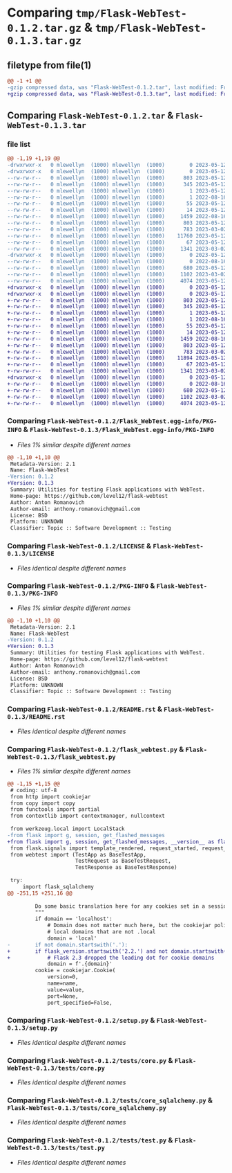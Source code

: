 # Comparing `tmp/Flask-WebTest-0.1.2.tar.gz` & `tmp/Flask-WebTest-0.1.3.tar.gz`

## filetype from file(1)

```diff
@@ -1 +1 @@
-gzip compressed data, was "Flask-WebTest-0.1.2.tar", last modified: Fri May 12 18:02:34 2023, max compression
+gzip compressed data, was "Flask-WebTest-0.1.3.tar", last modified: Fri May 12 18:59:49 2023, max compression
```

## Comparing `Flask-WebTest-0.1.2.tar` & `Flask-WebTest-0.1.3.tar`

### file list

```diff
@@ -1,19 +1,19 @@
-drwxrwxr-x   0 mlewellyn  (1000) mlewellyn  (1000)        0 2023-05-12 18:02:34.967770 Flask-WebTest-0.1.2/
-drwxrwxr-x   0 mlewellyn  (1000) mlewellyn  (1000)        0 2023-05-12 18:02:34.967770 Flask-WebTest-0.1.2/Flask_WebTest.egg-info/
--rw-rw-r--   0 mlewellyn  (1000) mlewellyn  (1000)      803 2023-05-12 18:02:34.000000 Flask-WebTest-0.1.2/Flask_WebTest.egg-info/PKG-INFO
--rw-rw-r--   0 mlewellyn  (1000) mlewellyn  (1000)      345 2023-05-12 18:02:34.000000 Flask-WebTest-0.1.2/Flask_WebTest.egg-info/SOURCES.txt
--rw-rw-r--   0 mlewellyn  (1000) mlewellyn  (1000)        1 2023-05-12 18:02:34.000000 Flask-WebTest-0.1.2/Flask_WebTest.egg-info/dependency_links.txt
--rw-rw-r--   0 mlewellyn  (1000) mlewellyn  (1000)        1 2022-08-16 18:02:52.000000 Flask-WebTest-0.1.2/Flask_WebTest.egg-info/not-zip-safe
--rw-rw-r--   0 mlewellyn  (1000) mlewellyn  (1000)       55 2023-05-12 18:02:34.000000 Flask-WebTest-0.1.2/Flask_WebTest.egg-info/requires.txt
--rw-rw-r--   0 mlewellyn  (1000) mlewellyn  (1000)       14 2023-05-12 18:02:34.000000 Flask-WebTest-0.1.2/Flask_WebTest.egg-info/top_level.txt
--rw-rw-r--   0 mlewellyn  (1000) mlewellyn  (1000)     1459 2022-08-16 18:00:53.000000 Flask-WebTest-0.1.2/LICENSE
--rw-rw-r--   0 mlewellyn  (1000) mlewellyn  (1000)      803 2023-05-12 18:02:34.967770 Flask-WebTest-0.1.2/PKG-INFO
--rw-rw-r--   0 mlewellyn  (1000) mlewellyn  (1000)      783 2023-03-02 13:34:53.000000 Flask-WebTest-0.1.2/README.rst
--rw-rw-r--   0 mlewellyn  (1000) mlewellyn  (1000)    11760 2023-05-12 18:01:09.000000 Flask-WebTest-0.1.2/flask_webtest.py
--rw-rw-r--   0 mlewellyn  (1000) mlewellyn  (1000)       67 2023-05-12 18:02:34.967770 Flask-WebTest-0.1.2/setup.cfg
--rw-rw-r--   0 mlewellyn  (1000) mlewellyn  (1000)     1341 2023-03-02 13:42:43.000000 Flask-WebTest-0.1.2/setup.py
-drwxrwxr-x   0 mlewellyn  (1000) mlewellyn  (1000)        0 2023-05-12 18:02:34.967770 Flask-WebTest-0.1.2/tests/
--rw-rw-r--   0 mlewellyn  (1000) mlewellyn  (1000)        0 2022-08-16 18:00:53.000000 Flask-WebTest-0.1.2/tests/__init__.py
--rw-rw-r--   0 mlewellyn  (1000) mlewellyn  (1000)      680 2023-05-12 16:27:27.000000 Flask-WebTest-0.1.2/tests/core.py
--rw-rw-r--   0 mlewellyn  (1000) mlewellyn  (1000)     1102 2023-03-02 13:34:53.000000 Flask-WebTest-0.1.2/tests/core_sqlalchemy.py
--rw-rw-r--   0 mlewellyn  (1000) mlewellyn  (1000)     4074 2023-05-12 16:25:42.000000 Flask-WebTest-0.1.2/tests/test.py
+drwxrwxr-x   0 mlewellyn  (1000) mlewellyn  (1000)        0 2023-05-12 18:59:49.127525 Flask-WebTest-0.1.3/
+drwxrwxr-x   0 mlewellyn  (1000) mlewellyn  (1000)        0 2023-05-12 18:59:49.127525 Flask-WebTest-0.1.3/Flask_WebTest.egg-info/
+-rw-rw-r--   0 mlewellyn  (1000) mlewellyn  (1000)      803 2023-05-12 18:59:48.000000 Flask-WebTest-0.1.3/Flask_WebTest.egg-info/PKG-INFO
+-rw-rw-r--   0 mlewellyn  (1000) mlewellyn  (1000)      345 2023-05-12 18:59:48.000000 Flask-WebTest-0.1.3/Flask_WebTest.egg-info/SOURCES.txt
+-rw-rw-r--   0 mlewellyn  (1000) mlewellyn  (1000)        1 2023-05-12 18:59:48.000000 Flask-WebTest-0.1.3/Flask_WebTest.egg-info/dependency_links.txt
+-rw-rw-r--   0 mlewellyn  (1000) mlewellyn  (1000)        1 2022-08-16 18:02:52.000000 Flask-WebTest-0.1.3/Flask_WebTest.egg-info/not-zip-safe
+-rw-rw-r--   0 mlewellyn  (1000) mlewellyn  (1000)       55 2023-05-12 18:59:48.000000 Flask-WebTest-0.1.3/Flask_WebTest.egg-info/requires.txt
+-rw-rw-r--   0 mlewellyn  (1000) mlewellyn  (1000)       14 2023-05-12 18:59:48.000000 Flask-WebTest-0.1.3/Flask_WebTest.egg-info/top_level.txt
+-rw-rw-r--   0 mlewellyn  (1000) mlewellyn  (1000)     1459 2022-08-16 18:00:53.000000 Flask-WebTest-0.1.3/LICENSE
+-rw-rw-r--   0 mlewellyn  (1000) mlewellyn  (1000)      803 2023-05-12 18:59:49.135525 Flask-WebTest-0.1.3/PKG-INFO
+-rw-rw-r--   0 mlewellyn  (1000) mlewellyn  (1000)      783 2023-03-02 13:34:53.000000 Flask-WebTest-0.1.3/README.rst
+-rw-rw-r--   0 mlewellyn  (1000) mlewellyn  (1000)    11894 2023-05-12 18:56:07.000000 Flask-WebTest-0.1.3/flask_webtest.py
+-rw-rw-r--   0 mlewellyn  (1000) mlewellyn  (1000)       67 2023-05-12 18:59:49.135525 Flask-WebTest-0.1.3/setup.cfg
+-rw-rw-r--   0 mlewellyn  (1000) mlewellyn  (1000)     1341 2023-03-02 13:42:43.000000 Flask-WebTest-0.1.3/setup.py
+drwxrwxr-x   0 mlewellyn  (1000) mlewellyn  (1000)        0 2023-05-12 18:59:49.127525 Flask-WebTest-0.1.3/tests/
+-rw-rw-r--   0 mlewellyn  (1000) mlewellyn  (1000)        0 2022-08-16 18:00:53.000000 Flask-WebTest-0.1.3/tests/__init__.py
+-rw-rw-r--   0 mlewellyn  (1000) mlewellyn  (1000)      680 2023-05-12 16:27:27.000000 Flask-WebTest-0.1.3/tests/core.py
+-rw-rw-r--   0 mlewellyn  (1000) mlewellyn  (1000)     1102 2023-03-02 13:34:53.000000 Flask-WebTest-0.1.3/tests/core_sqlalchemy.py
+-rw-rw-r--   0 mlewellyn  (1000) mlewellyn  (1000)     4074 2023-05-12 16:25:42.000000 Flask-WebTest-0.1.3/tests/test.py
```

### Comparing `Flask-WebTest-0.1.2/Flask_WebTest.egg-info/PKG-INFO` & `Flask-WebTest-0.1.3/Flask_WebTest.egg-info/PKG-INFO`

 * *Files 1% similar despite different names*

```diff
@@ -1,10 +1,10 @@
 Metadata-Version: 2.1
 Name: Flask-WebTest
-Version: 0.1.2
+Version: 0.1.3
 Summary: Utilities for testing Flask applications with WebTest.
 Home-page: https://github.com/level12/flask-webtest
 Author: Anton Romanovich
 Author-email: anthony.romanovich@gmail.com
 License: BSD
 Platform: UNKNOWN
 Classifier: Topic :: Software Development :: Testing
```

### Comparing `Flask-WebTest-0.1.2/LICENSE` & `Flask-WebTest-0.1.3/LICENSE`

 * *Files identical despite different names*

### Comparing `Flask-WebTest-0.1.2/PKG-INFO` & `Flask-WebTest-0.1.3/PKG-INFO`

 * *Files 1% similar despite different names*

```diff
@@ -1,10 +1,10 @@
 Metadata-Version: 2.1
 Name: Flask-WebTest
-Version: 0.1.2
+Version: 0.1.3
 Summary: Utilities for testing Flask applications with WebTest.
 Home-page: https://github.com/level12/flask-webtest
 Author: Anton Romanovich
 Author-email: anthony.romanovich@gmail.com
 License: BSD
 Platform: UNKNOWN
 Classifier: Topic :: Software Development :: Testing
```

### Comparing `Flask-WebTest-0.1.2/README.rst` & `Flask-WebTest-0.1.3/README.rst`

 * *Files identical despite different names*

### Comparing `Flask-WebTest-0.1.2/flask_webtest.py` & `Flask-WebTest-0.1.3/flask_webtest.py`

 * *Files 1% similar despite different names*

```diff
@@ -1,15 +1,15 @@
 # coding: utf-8
 from http import cookiejar
 from copy import copy
 from functools import partial
 from contextlib import contextmanager, nullcontext
 
 from werkzeug.local import LocalStack
-from flask import g, session, get_flashed_messages
+from flask import g, session, get_flashed_messages, __version__ as flask_version
 from flask.signals import template_rendered, request_started, request_finished
 from webtest import (TestApp as BaseTestApp,
                      TestRequest as BaseTestRequest,
                      TestResponse as BaseTestResponse)
 
 try:
     import flask_sqlalchemy
@@ -251,15 +251,16 @@
 
         Do some basic translation here for any cookies set in a session transaction.
         """
         if domain == 'localhost':
             # Domain does not matter much here, but the cookiejar policy will block
             # local domains that are not .local
             domain = 'local'
-        if not domain.startswith('.'):
+        if flask_version.startswith('2.2.') and not domain.startswith('.'):
+            # Flask 2.3 dropped the leading dot for cookie domains
             domain = f'.{domain}'
         cookie = cookiejar.Cookie(
             version=0,
             name=name,
             value=value,
             port=None,
             port_specified=False,
```

### Comparing `Flask-WebTest-0.1.2/setup.py` & `Flask-WebTest-0.1.3/setup.py`

 * *Files identical despite different names*

### Comparing `Flask-WebTest-0.1.2/tests/core.py` & `Flask-WebTest-0.1.3/tests/core.py`

 * *Files identical despite different names*

### Comparing `Flask-WebTest-0.1.2/tests/core_sqlalchemy.py` & `Flask-WebTest-0.1.3/tests/core_sqlalchemy.py`

 * *Files identical despite different names*

### Comparing `Flask-WebTest-0.1.2/tests/test.py` & `Flask-WebTest-0.1.3/tests/test.py`

 * *Files identical despite different names*

